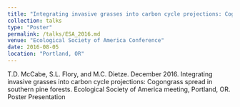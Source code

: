 ```yaml
---
title: "Integrating invasive grasses into carbon cycle projections: Cogongrass spread in southern pine forests"
collection: talks
type: "Poster"
permalink: /talks/ESA_2016.md
venue: "Ecological Society of America Conference"
date: 2016-08-05
location: "Portland, OR"
---
```


T.D. McCabe, S.L. Flory, and M.C. Dietze. December 2016. Integrating invasive grasses into carbon cycle projections: Cogongrass spread in southern pine forests. Ecological Society of America meeting, Portland, OR. Poster Presentation
